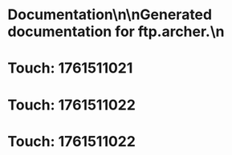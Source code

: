 # Documentation\n\nGenerated documentation for ftp.archer.\n

# Touch: 1761511021

# Touch: 1761511022

# Touch: 1761511022
